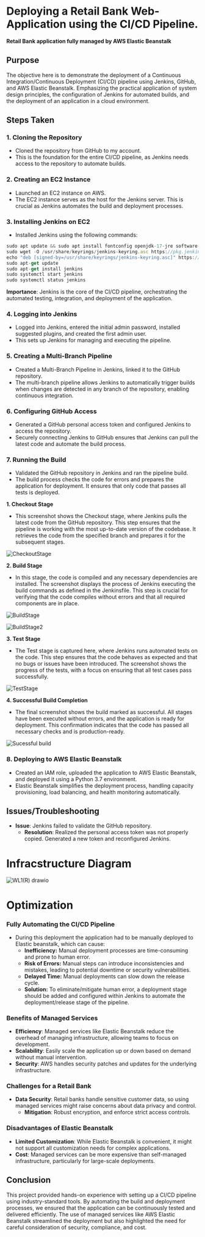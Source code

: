 # Deploying a Retail Bank Web-Application using the CI/CD Pipeline.

**Retail Bank application fully managed by AWS Elastic Beanstalk**

## **Purpose**

The objective here is to demonstrate the deployment of a Continuous Integration/Continuous Deployment (CI/CD) pipeline using Jenkins, GitHub, and AWS Elastic Beanstalk. Emphasizing the practical application of system design principles, the configuration of Jenkins for automated builds, and the deployment of an application in a cloud environment.

## **Steps Taken**

### **1. Cloning the Repository**

- Cloned the repository from GitHub to my account.
- This is the foundation for the entire CI/CD pipeline, as Jenkins needs access to the repository to automate builds.

### **2. Creating an EC2 Instance**

- Launched an EC2 instance on AWS.
- The EC2 instance serves as the host for the Jenkins server. This is crucial as Jenkins automates the build and deployment processes.

### **3. Installing Jenkins on EC2**

- Installed Jenkins using the following commands:

```jsx
sudo apt update && sudo apt install fontconfig openjdk-17-jre software-properties-common && sudo add-apt-repository ppa:deadsnakes/ppa && sudo apt install python3.7 python3.7-venv
sudo wget -O /usr/share/keyrings/jenkins-keyring.asc https://pkg.jenkins.io/debian-stable/jenkins.io-2023.key
echo "deb [signed-by=/usr/share/keyrings/jenkins-keyring.asc]" https://pkg.jenkins.io/debian-stable binary/ | sudo tee /etc/apt/sources.list.d/jenkins.list > /dev/null
sudo apt-get update
sudo apt-get install jenkins
sudo systemctl start jenkins
sudo systemctl status jenkins
```

**Importance**: Jenkins is the core of the CI/CD pipeline, orchestrating the automated testing, integration, and deployment of the application.

### **4. Logging into Jenkins**

- Logged into Jenkins, entered the initial admin password, installed suggested plugins, and created the first admin user.
- This sets up Jenkins for managing and executing the pipeline.

### **5. Creating a Multi-Branch Pipeline**

- Created a Multi-Branch Pipeline in Jenkins, linked it to the GitHub repository.
- The multi-branch pipeline allows Jenkins to automatically trigger builds when changes are detected in any branch of the repository, enabling continuous integration.

### **6. Configuring GitHub Access**

- Generated a GitHub personal access token and configured Jenkins to access the repository.
- Securely connecting Jenkins to GitHub ensures that Jenkins can pull the latest code and automate the build process.

### **7. Running the Build**

- Validated the GitHub repository in Jenkins and ran the pipeline build.
- The build process checks the code for errors and prepares the application for deployment. It ensures that only code that passes all tests is deployed.

**1. Checkout Stage**

- This screenshot shows the Checkout stage, where Jenkins pulls the latest code from the GitHub repository. This step ensures that the pipeline is working with the most up-to-date version of the codebase. It retrieves the code from the specified branch and prepares it for the subsequent stages.

![CheckoutStage](https://github.com/user-attachments/assets/3c7ea3c0-1977-4688-9dba-0232b53d2a10)

**2. Build Stage**

- In this stage, the code is compiled and any necessary dependencies are installed. The screenshot displays the process of Jenkins executing the build commands as defined in the Jenkinsfile. This step is crucial for verifying that the code compiles without errors and that all required components are in place.

![BuildStage](https://github.com/user-attachments/assets/c5da4389-0e57-479a-96b6-45e56a26e17b)

![BuildStage2](https://github.com/user-attachments/assets/181395c1-1afe-4791-86de-eeb59754b56a)

 **3. Test Stage**

- The Test stage is captured here, where Jenkins runs automated tests on the code. This step ensures that the code behaves as expected and that no bugs or issues have been introduced. The screenshot shows the progress of the tests, with a focus on ensuring that all test cases pass successfully.

![TestStage](https://github.com/user-attachments/assets/72c9fb5e-239a-44ce-94a6-1830821513ab)

**4. Successful Build Completion**

- The final screenshot shows the build marked as successful. All stages have been executed without errors, and the application is ready for deployment. This confirmation indicates that the code has passed all necessary checks and is production-ready.
    
![Sucessful build](https://github.com/user-attachments/assets/863182a2-f243-4396-bde6-dd67e0cc614d)


### **8. Deploying to AWS Elastic Beanstalk**

- Created an IAM role, uploaded the application to AWS Elastic Beanstalk, and deployed it using a Python 3.7 environment.
- Elastic Beanstalk simplifies the deployment process, handling capacity provisioning, load balancing, and health monitoring automatically.

## **Issues/Troubleshooting**

- **Issue**: Jenkins failed to validate the GitHub repository.
    - **Resolution**: Realized the personal access token was not properly copied. Generated a new token and reconfigured Jenkins.


# Infracstructure Diagram

![WL1(R) drawio](https://github.com/user-attachments/assets/b67b955a-6b04-499b-a0a9-5a01766507ee)


# Optimization

### Fully Automating the CI/CD Pipeline

- During this deployment the application had to be manually deployed to Elastic beanstalk, which can cause:
    - **Inefficiency:** Manual deployment processes are time-consuming and prone to human error.
    - **Risk of Errors:** Manual steps can introduce inconsistencies and mistakes, leading to potential downtime or security vulnerabilities.
    - **Delayed Time:** Manual deployments can slow down the release cycle.
    - **Solution:** To eliminate/mitigate human error, a deployment stage should be added and configured within Jenkins to automate the deployment/release stage of the pipeline.
    

### **Benefits of Managed Services**

- **Efficiency**: Managed services like Elastic Beanstalk reduce the overhead of managing infrastructure, allowing teams to focus on development.
- **Scalability**: Easily scale the application up or down based on demand without manual intervention.
- **Security**: AWS handles security patches and updates for the underlying infrastructure.

### **Challenges for a Retail Bank**

- **Data Security**: Retail banks handle sensitive customer data, so using managed services might raise concerns about data privacy and control.
    - **Mitigation**: Robust encryption, and enforce strict access controls.

### **Disadvantages of Elastic Beanstalk**

- **Limited Customization**: While Elastic Beanstalk is convenient, it might not support all customization needs for complex applications.
- **Cost**: Managed services can be more expensive than self-managed infrastructure, particularly for large-scale deployments.

## **Conclusion**

This project provided hands-on experience with setting up a CI/CD pipeline using industry-standard tools. By automating the build and deployment processes, we ensured that the application can be continuously tested and delivered efficiently. The use of managed services like AWS Elastic Beanstalk streamlined the deployment but also highlighted the need for careful consideration of security, compliance, and cost.
